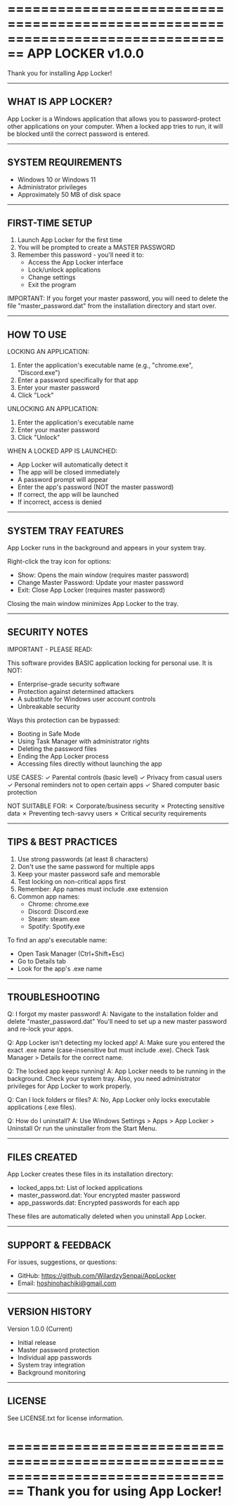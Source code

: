 ================================================================================
                              APP LOCKER v1.0.0
================================================================================

Thank you for installing App Locker!

--------------------------------------------------------------------------------
WHAT IS APP LOCKER?
--------------------------------------------------------------------------------

App Locker is a Windows application that allows you to password-protect other
applications on your computer. When a locked app tries to run, it will be
blocked until the correct password is entered.

--------------------------------------------------------------------------------
SYSTEM REQUIREMENTS
--------------------------------------------------------------------------------

- Windows 10 or Windows 11
- Administrator privileges
- Approximately 50 MB of disk space

--------------------------------------------------------------------------------
FIRST-TIME SETUP
--------------------------------------------------------------------------------

1. Launch App Locker for the first time
2. You will be prompted to create a MASTER PASSWORD
3. Remember this password - you'll need it to:
   - Access the App Locker interface
   - Lock/unlock applications
   - Change settings
   - Exit the program

IMPORTANT: If you forget your master password, you will need to delete the
file "master_password.dat" from the installation directory and start over.

--------------------------------------------------------------------------------
HOW TO USE
--------------------------------------------------------------------------------

LOCKING AN APPLICATION:
1. Enter the application's executable name (e.g., "chrome.exe", "Discord.exe")
2. Enter a password specifically for that app
3. Enter your master password
4. Click "Lock"

UNLOCKING AN APPLICATION:
1. Enter the application's executable name
2. Enter your master password
3. Click "Unlock"

WHEN A LOCKED APP IS LAUNCHED:
- App Locker will automatically detect it
- The app will be closed immediately
- A password prompt will appear
- Enter the app's password (NOT the master password)
- If correct, the app will be launched
- If incorrect, access is denied

--------------------------------------------------------------------------------
SYSTEM TRAY FEATURES
--------------------------------------------------------------------------------

App Locker runs in the background and appears in your system tray.

Right-click the tray icon for options:
- Show: Opens the main window (requires master password)
- Change Master Password: Update your master password
- Exit: Close App Locker (requires master password)

Closing the main window minimizes App Locker to the tray.

--------------------------------------------------------------------------------
SECURITY NOTES
--------------------------------------------------------------------------------

IMPORTANT - PLEASE READ:

This software provides BASIC application locking for personal use. It is NOT:
- Enterprise-grade security software
- Protection against determined attackers
- A substitute for Windows user account controls
- Unbreakable security

Ways this protection can be bypassed:
- Booting in Safe Mode
- Using Task Manager with administrator rights
- Deleting the password files
- Ending the App Locker process
- Accessing files directly without launching the app

USE CASES:
✓ Parental controls (basic level)
✓ Privacy from casual users
✓ Personal reminders not to open certain apps
✓ Shared computer basic protection

NOT SUITABLE FOR:
✗ Corporate/business security
✗ Protecting sensitive data
✗ Preventing tech-savvy users
✗ Critical security requirements

--------------------------------------------------------------------------------
TIPS & BEST PRACTICES
--------------------------------------------------------------------------------

1. Use strong passwords (at least 8 characters)
2. Don't use the same password for multiple apps
3. Keep your master password safe and memorable
4. Test locking on non-critical apps first
5. Remember: App names must include .exe extension
6. Common app names:
   - Chrome: chrome.exe
   - Discord: Discord.exe
   - Steam: steam.exe
   - Spotify: Spotify.exe

To find an app's executable name:
- Open Task Manager (Ctrl+Shift+Esc)
- Go to Details tab
- Look for the app's .exe name

--------------------------------------------------------------------------------
TROUBLESHOOTING
--------------------------------------------------------------------------------

Q: I forgot my master password!
A: Navigate to the installation folder and delete "master_password.dat"
   You'll need to set up a new master password and re-lock your apps.

Q: App Locker isn't detecting my locked app!
A: Make sure you entered the exact .exe name (case-insensitive but must
   include .exe). Check Task Manager > Details for the correct name.

Q: The locked app keeps running!
A: App Locker needs to be running in the background. Check your system tray.
   Also, you need administrator privileges for App Locker to work properly.

Q: Can I lock folders or files?
A: No, App Locker only locks executable applications (.exe files).

Q: How do I uninstall?
A: Use Windows Settings > Apps > App Locker > Uninstall
   Or run the uninstaller from the Start Menu.

--------------------------------------------------------------------------------
FILES CREATED
--------------------------------------------------------------------------------

App Locker creates these files in its installation directory:
- locked_apps.txt: List of locked applications
- master_password.dat: Your encrypted master password
- app_passwords.dat: Encrypted passwords for each app

These files are automatically deleted when you uninstall App Locker.

--------------------------------------------------------------------------------
SUPPORT & FEEDBACK
--------------------------------------------------------------------------------

For issues, suggestions, or questions:
- GitHub: https://github.com/WilardzySenpai/AppLocker
- Email: hoshinohachiki@gmail.com

--------------------------------------------------------------------------------
VERSION HISTORY
--------------------------------------------------------------------------------

Version 1.0.0 (Current)
- Initial release
- Master password protection
- Individual app passwords
- System tray integration
- Background monitoring

--------------------------------------------------------------------------------
LICENSE
--------------------------------------------------------------------------------

See LICENSE.txt for license information.

================================================================================
                        Thank you for using App Locker!
================================================================================